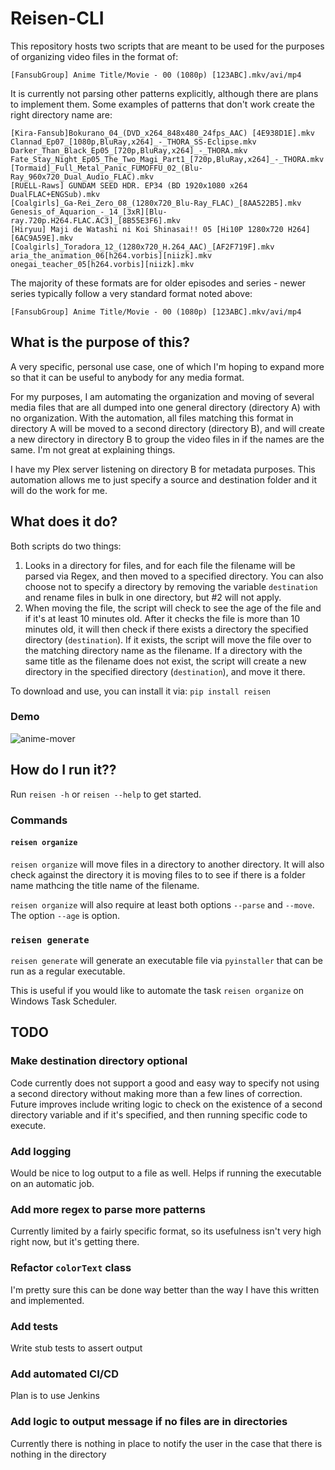 # Reisen-CLI

This repository hosts two scripts that are meant to be used for the purposes of organizing video files in the format of:

`[FansubGroup] Anime Title/Movie - 00 (1080p) [123ABC].mkv/avi/mp4`

It is currently not parsing other patterns explicitly, although there are plans to implement them. Some examples of patterns that don't work create the right directory name are:

```
[Kira-Fansub]Bokurano_04_(DVD_x264_848x480_24fps_AAC) [4E938D1E].mkv
Clannad_Ep07_[1080p,BluRay,x264]_-_THORA_SS-Eclipse.mkv
Darker_Than_Black_Ep05_[720p,BluRay,x264]_-_THORA.mkv
Fate_Stay_Night_Ep05_The_Two_Magi_Part1_[720p,BluRay,x264]_-_THORA.mkv
[Tormaid]_Full_Metal_Panic_FUMOFFU_02_(Blu-Ray_960x720_Dual_Audio_FLAC).mkv
[RUELL-Raws] GUNDAM SEED HDR. EP34 (BD 1920x1080 x264 DualFLAC+ENGSub).mkv
[Coalgirls]_Ga-Rei_Zero_08_(1280x720_Blu-Ray_FLAC)_[8AA522B5].mkv
Genesis_of_Aquarion_-_14_[3xR][Blu-ray.720p.H264.FLAC.AC3]_[8B55E3F6].mkv
[Hiryuu] Maji de Watashi ni Koi Shinasai!! 05 [Hi10P 1280x720 H264] [6AC9A59E].mkv
[Coalgirls]_Toradora_12_(1280x720_H.264_AAC)_[AF2F719F].mkv
aria_the_animation_06[h264.vorbis][niizk].mkv
onegai_teacher_05[h264.vorbis][niizk].mkv
```

The majority of these formats are for older episodes and series - newer series typically follow a very standard format noted above:

`[FansubGroup] Anime Title/Movie - 00 (1080p) [123ABC].mkv/avi/mp4`

## What is the purpose of this?

A very specific, personal use case, one of which I'm hoping to expand more so that it can be useful to anybody for any media format.

For my purposes, I am automating the organization and moving of several media files that are all dumped into one general directory (directory A) with no organization. With the automation, all files matching this format in directory A will be moved to a second directory (directory B), and will create a new directory in directory B to group the video files in if the names are the same. I'm not great at explaining things.

I have my Plex server listening on directory B for metadata purposes. This automation allows me to just specify a source and destination folder and it will do the work for me.

## What does it do?

Both scripts do two things:

1. Looks in a directory for files, and for each file the filename will be parsed via Regex, and then moved to a specified directory. You can also choose not to specify a directory by removing the variable `destination` and rename files in bulk in one directory, but #2 will not apply.
2. When moving the file, the script will check to see the age of the file and if it's at least 10 minutes old. After it checks the file is more than 10 minutes old, it will then check if there exists a directory the specified directory (`destination`). If it exists, the script will move the file over to the matching directory name as the filename. If a directory with the same title as the filename does not exist, the script will create a new directory in the specified directory (`destination`), and move it there. 

To download and use, you can install it via:
`pip install reisen`

### Demo

![anime-mover](https://i.imgur.com/8tcTbxw.gif)

## How do I run it??

Run `reisen -h` or `reisen --help` to get started.

### Commands

#### `reisen organize` 

`reisen organize` will move files in a directory to another directory. It will also check against the directory it is moving files to to see if there is a folder name mathcing the title name of the filename.

`reisen organize` will also require at least both options `--parse` and `--move`. The option `--age` is option.

### `reisen generate`

`reisen generate` will generate an executable file via `pyinstaller` that can be run as a regular executable.

This is useful if you would like to automate the task `reisen organize` on Windows Task Scheduler.

## TODO 

### Make destination directory optional

Code currently does not support a good and easy way to specify not using a second directory without making more than a few lines of correction. Future improves include writing logic to check on the existence of a second directory variable and if it's specified, and then running specific code to execute.

### Add logging

Would be nice to log output to a file as well. Helps if running the executable on an automatic job.

### Add more regex to parse more patterns

Currently limited by a fairly specific format, so its usefulness isn't very high right now, but it's getting there.

### Refactor `colorText` class

I'm pretty sure this can be done way better than the way I have this written and implemented.

### Add tests

Write stub tests to assert output

### Add automated CI/CD

Plan is to use Jenkins

### Add logic to output message if no files are in directories

Currently there is nothing in place to notify the user in the case that there is nothing in the directory
